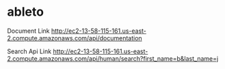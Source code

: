 # ableto

Document Link
http://ec2-13-58-115-161.us-east-2.compute.amazonaws.com/api/documentation

Search Api Link
http://ec2-13-58-115-161.us-east-2.compute.amazonaws.com/api/human/search?first_name=b&last_name=j
